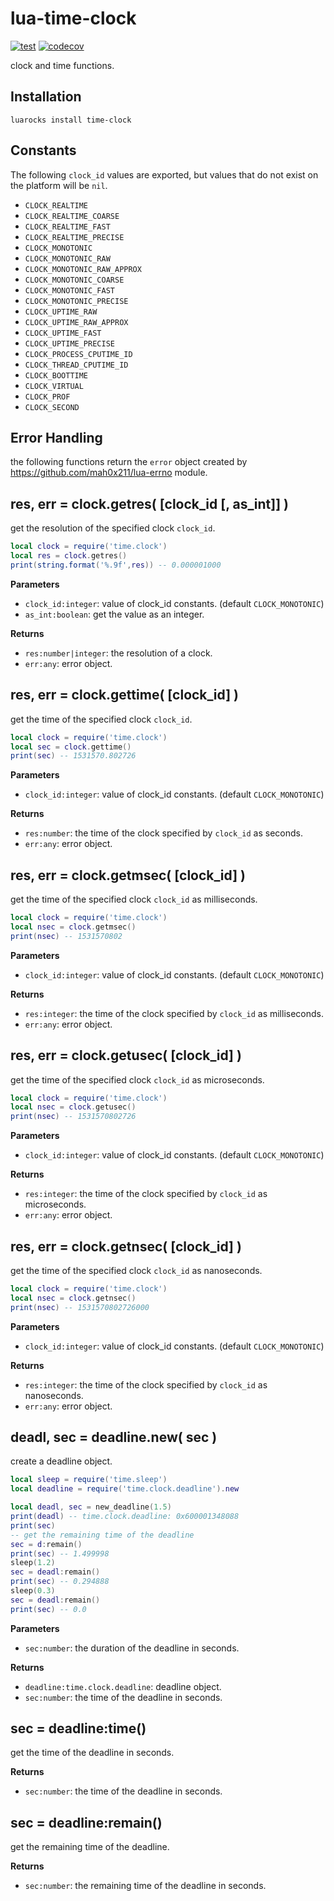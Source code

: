 # lua-time-clock

[![test](https://github.com/mah0x211/lua-time-clock/actions/workflows/test.yml/badge.svg)](https://github.com/mah0x211/lua-time-clock/actions/workflows/test.yml)
[![codecov](https://codecov.io/gh/mah0x211/lua-time-clock/branch/master/graph/badge.svg)](https://codecov.io/gh/mah0x211/lua-time-clock)

clock and time functions.


## Installation

```
luarocks install time-clock
```

## Constants

The following `clock_id` values are exported, but values that do not exist on the platform will be `nil`.

- `CLOCK_REALTIME`
- `CLOCK_REALTIME_COARSE`
- `CLOCK_REALTIME_FAST`
- `CLOCK_REALTIME_PRECISE`
- `CLOCK_MONOTONIC`
- `CLOCK_MONOTONIC_RAW`
- `CLOCK_MONOTONIC_RAW_APPROX`
- `CLOCK_MONOTONIC_COARSE`
- `CLOCK_MONOTONIC_FAST`
- `CLOCK_MONOTONIC_PRECISE`
- `CLOCK_UPTIME_RAW`
- `CLOCK_UPTIME_RAW_APPROX`
- `CLOCK_UPTIME_FAST`
- `CLOCK_UPTIME_PRECISE`
- `CLOCK_PROCESS_CPUTIME_ID`
- `CLOCK_THREAD_CPUTIME_ID`
- `CLOCK_BOOTTIME`
- `CLOCK_VIRTUAL`
- `CLOCK_PROF`
- `CLOCK_SECOND`


## Error Handling

the following functions return the `error` object created by https://github.com/mah0x211/lua-errno module.


## res, err = clock.getres( [clock_id [, as_int]] )

get the resolution of the specified clock `clock_id`.

```lua
local clock = require('time.clock')
local res = clock.getres()
print(string.format('%.9f',res)) -- 0.000001000
```

**Parameters**

- `clock_id:integer`: value of clock_id constants. (default `CLOCK_MONOTONIC`)
- `as_int:boolean`: get the value as an integer.

**Returns**

- `res:number|integer`: the resolution of a clock.
- `err:any`: error object.


## res, err = clock.gettime( [clock_id] )

get the time of the specified clock `clock_id`.

```lua
local clock = require('time.clock')
local sec = clock.gettime()
print(sec) -- 1531570.802726
```

**Parameters**

- `clock_id:integer`: value of clock_id constants. (default `CLOCK_MONOTONIC`)

**Returns**

- `res:number`: the time of the clock specified by `clock_id` as seconds.
- `err:any`: error object.


## res, err = clock.getmsec( [clock_id] )

get the time of the specified clock `clock_id` as milliseconds.

```lua
local clock = require('time.clock')
local nsec = clock.getmsec()
print(nsec) -- 1531570802
```

**Parameters**

- `clock_id:integer`: value of clock_id constants. (default `CLOCK_MONOTONIC`)

**Returns**

- `res:integer`: the time of the clock specified by `clock_id` as milliseconds.
- `err:any`: error object.


## res, err = clock.getusec( [clock_id] )

get the time of the specified clock `clock_id` as microseconds.

```lua
local clock = require('time.clock')
local nsec = clock.getusec()
print(nsec) -- 1531570802726
```

**Parameters**

- `clock_id:integer`: value of clock_id constants. (default `CLOCK_MONOTONIC`)

**Returns**

- `res:integer`: the time of the clock specified by `clock_id` as microseconds.
- `err:any`: error object.


## res, err = clock.getnsec( [clock_id] )

get the time of the specified clock `clock_id` as nanoseconds.

```lua
local clock = require('time.clock')
local nsec = clock.getnsec()
print(nsec) -- 1531570802726000
```

**Parameters**

- `clock_id:integer`: value of clock_id constants. (default `CLOCK_MONOTONIC`)

**Returns**

- `res:integer`: the time of the clock specified by `clock_id` as nanoseconds.
- `err:any`: error object.


## deadl, sec = deadline.new( sec )

create a deadline object.

```lua
local sleep = require('time.sleep')
local deadline = require('time.clock.deadline').new

local deadl, sec = new_deadline(1.5)
print(deadl) -- time.clock.deadline: 0x600001348088
print(sec)
-- get the remaining time of the deadline
sec = d:remain()
print(sec) -- 1.499998
sleep(1.2)
sec = deadl:remain()
print(sec) -- 0.294888
sleep(0.3)
sec = deadl:remain()
print(sec) -- 0.0
```


**Parameters**

- `sec:number`: the duration of the deadline in seconds.

**Returns**

- `deadline:time.clock.deadline`: deadline object.
- `sec:number`: the time of the deadline in seconds.


## sec = deadline:time()

get the time of the deadline in seconds.

**Returns**

- `sec:number`: the time of the deadline in seconds.


## sec = deadline:remain()

get the remaining time of the deadline.

**Returns**

- `sec:number`: the remaining time of the deadline in seconds.

